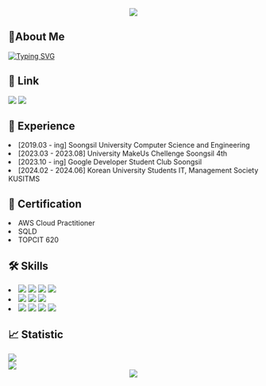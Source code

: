 <div align="center">
    <img src="https://capsule-render.vercel.app/api?type=waving&color=gradient&height=250&section=header&text=Geonwoo%20Pack&fontSize=70">
</div>
<h2> 🙋About Me</h2>

[![Typing SVG](https://readme-typing-svg.demolab.com?font=&weight=500&size=23&pause=1000&color=FFFFFF&random=false&width=435&lines=%EC%95%88%EB%85%95%ED%95%98%EC%84%B8%EC%9A%94%2C+%EB%B0%B1%EC%97%94%EB%93%9C+%EA%B0%9C%EB%B0%9C%EC%9E%90+%EB%B0%B1%EA%B1%B4%EC%9A%B0%EC%9E%85%EB%8B%88%EB%8B%A4+%F0%9F%91%8B)](https://git.io/typing-svg)
<h2> 🔗 Link </h2>
<div>
    <a href="https://packdev937.oopy.io/" target="_blank"><img src="https://img.shields.io/badge/Notion-000000?style=flat-square&logo=Notion&logoColor=white"/></a>
    <img src="https://img.shields.io/badge/packdev937@gmail.com-EA4335?style=flat-square&logo=Gmail&logoColor=white"/>
</div>
<div align="left">
    <h2>🌱 Experience</h2>
    <li> [2019.03 - ing] Soongsil University Computer Science and Engineering</li>
    <li> [2023.03 - 2023.08] University MakeUs Chellenge Soongsil 4th </li>
    <li> [2023.10 - ing] Google Developer Student Club Soongsil </li>
    <li> [2024.02 - 2024.06] Korean University Students IT, Management Society KUSITMS </li>
</div>
<h2>🚀 Certification</h2>
<div align="left">
    <li> AWS Cloud Practitioner </li> 
    <li> SQLD </li>
    <li> TOPCIT 620 </li>
</div>
<h2>🛠 Skills</h2>
<li>
<img src="https://img.shields.io/badge/AmazonEC2-FF9900?style=flat-square&logo=AmazonEC2&logoColor=white"/></a>
<img src="https://img.shields.io/badge/AmazonRDS-527FFF?style=flat-square&logo=AmazonRDS&logoColor=white"/></a>
<img src="https://img.shields.io/badge/AmazonS3-569A31?style=flat-square&logo=AmazonS3&logoColor=white"/></a>
<img src="https://img.shields.io/badge/AmazonRoute53-8C4FFF?style=flat-square&logo=AmazonRoute53&logoColor=white"/></a>
</li>
<li>
    <img src="https://img.shields.io/badge/Java-FC4C02?style=flat-square&logo=Jakarta&logoColor=white"/></a>
    <img src="https://img.shields.io/badge/SpringBoot-6DB33F?style=flat-square&logo=SpringBoot&logoColor=white"/></a>
     <img src="https://img.shields.io/badge/SpringSecurity-6DB33F?style=flat-square&logo=SpringSecurity&logoColor=white"/></a>
</li>
<li> 
<img src="https://img.shields.io/badge/Github-181717?style=flat-square&logo=Github&logoColor=white"/></a>
<img src="https://img.shields.io/badge/Swagger-85EA2D?style=flat-square&logo=Swagger&logoColor=white"/></a>
<img src="https://img.shields.io/badge/Notion-000000?style=flat-square&logo=Notion&logoColor=white"/></a>
<img src="https://img.shields.io/badge/Jira-0052CC?style=flat-square&logo=Jira&logoColor=white"/></a>
</li>

<h2> 📈 Statistic </h2>
      <a href="https://solved.ac/packdev937"><img src="http://mazassumnida.wtf/api/generate_badge?boj=packdev937"></a><br>
    <img src="https://github-readme-stats.vercel.app/api?username=packdev937&show_icons=true&theme=gruvbox"> 
    <a href="https://hits.seeyoufarm.com/api/count/incr/badge.svg?url=https%3A%2F%2Fgithub.com%2Fpackdev937&count_bg=%2379C83D&title_bg=%23555555&icon=&icon_color=%23E7E7E7&title=hits&edge_flat=false">
<div align="center">
 <img src="https://hits.seeyoufarm.com/api/count/incr/badge.svg?url=https%3A%2F%2Fgithub.com%2Fpackdev937&count_bg=%2379C83D&title_bg=%23555555&icon=&icon_color=%23E7E7E7&title=hits&edge_flat=false">
    </a>
</div>
